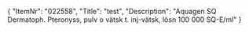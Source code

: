 {
  "ItemNr": "022558",
  "Title": "test",
  "Description": "Aquagen SQ Dermatoph. Pteronyss, pulv o vätsk t. inj-vätsk, lösn 100 000 SQ-E/ml"
}